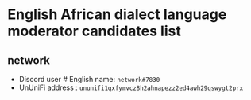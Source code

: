 # English African dialect language moderator candidates list
## network

- Discord user # English name: `network#7830`
- UnUniFi address : `ununifi1qxfymvcz8h2ahnapezz2ed4awh29qswygt2prx`
